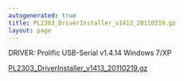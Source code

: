 ```yaml
---
autogenerated: true
title: PL2303_DriverInstaller_v1413_20110219.gz
layout: page
---
```


DRIVER: Prolific USB-Serial v1.4.14 Windows 7/XP

[PL2303_DriverInstaller_v1413_20110219.gz](/media/files/PL2303_DriverInstaller_v1413_20110219.gz)
